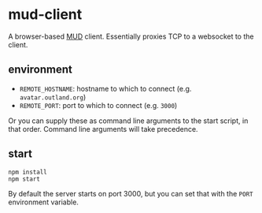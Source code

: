 # mud-client

A browser-based [MUD](http://en.wikipedia.org/wiki/MUD) client. Essentially proxies TCP to a websocket to the client.

## environment

- `REMOTE_HOSTNAME`: hostname to which to connect (e.g. `avatar.outland.org`)
- `REMOTE_PORT`: port to which to connect (e.g. `3000`)

Or you can supply these as command line arguments to the start script, in that order. Command line arguments will take precedence.

## start

    npm install
    npm start

By default the server starts on port 3000, but you can set that with the `PORT` environment variable.

